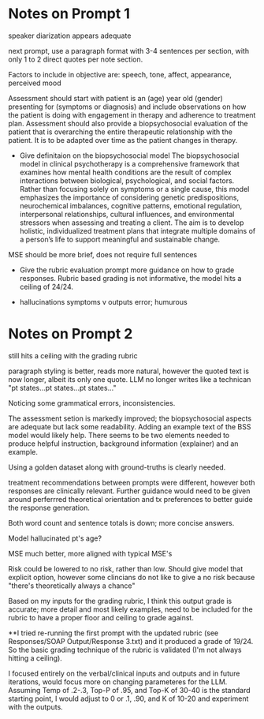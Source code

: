 
# Notes on Prompt 1
speaker diarization appears adequate

next prompt, use a paragraph format with 3-4 sentences per section, with only 1 to 2 direct quotes per note section. 

Factors to include in objective are: speech, tone, affect, appearance, perceived mood

Assessment should start with patient is an (age) year old (gender) presenting for (symptoms or diagnosis) and include observations on how the patient is doing with engagement in therapy and adherence to treatment plan. Assessment should also provide a biopsychosocial evaluation of the patient that is overarching the entire therapeutic relationship with the patient. It is to be adapted over time as the patient changes in therapy. 

- Give definitaion on the biopsychosocial model 
The biopsychosocial model in clinical psychotherapy is a comprehensive framework that examines how mental health conditions are the result of complex interactions between biological, psychological, and social factors. Rather than focusing solely on symptoms or a single cause, this model emphasizes the importance of considering genetic predispositions, neurochemical imbalances, cognitive patterns, emotional regulation, interpersonal relationships, cultural influences, and environmental stressors when assessing and treating a client. The aim is to develop holistic, individualized treatment plans that integrate multiple domains of a person’s life to support meaningful and sustainable change.

MSE should be more brief, does not require full sentences

- Give the rubric evaluation prompt more guidance on how to grade responses. Rubric based grading is not informative, the model hits a ceiling of 24/24. 

- hallucinations symptoms v outputs error; humurous

# Notes on Prompt 2
still hits a ceiling with the grading rubric
 
 paragraph styling is better, reads more natural, however the quoted text is now longer, albeit its only one quote. LLM no longer writes like a technican "pt states...pt states...pt states..."

 Noticing some grammatical errors, inconsistencies. 

 The assessment setion is markedly improved; the biopsychosocial aspects are adequate but lack some readability. Adding an example text of the BSS model would likely help. 
 There seems to be two elements needed to produce helpful instruction, background information (explainer) and an example. 

 Using a golden dataset along with ground-truths is clearly needed. 

 treatment recommendations between prompts were different, however both responses are clinically relevant. Further guidance would need to be given around perferrred theoretical orientation and tx preferences to better guide the response generation. 

 Both word count and sentence totals is down; more concise answers. 

 Model hallucinated pt's age?

 MSE much better, more aligned with typical MSE's

 Risk could be lowered to no risk, rather than low. Should give model that explicit option, however some clincians do not like to give a no risk because "there's theoretically always a chance"

 Based on my inputs for the grading rubric, I think this output grade is accurate; more detail and most likely examples, need to be included for the rubric to have a proper floor and ceiling to grade against. 

 **I tried re-running the first prompt with the updated rubric (see Responses/SOAP Output/Response 3.txt) and it produced a grade of 19/24. So the basic grading technique of the rubric is validated (I'm not always hitting a ceiling).

I focused entirely on the verbal/clinical inputs and outputs and in future iterations, would focus more on changing parameteres for the LLM. Assuming Temp of .2-.3,  Top-P of .95, and Top-K of 30-40 is the standard starting point, I would adjust to 0 or .1, .90, and K of 10-20 and experiment with the outputs.

